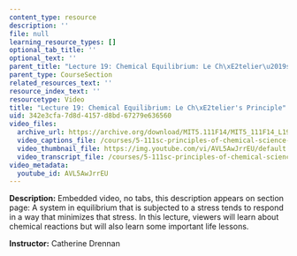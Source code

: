 ```yaml
---
content_type: resource
description: ''
file: null
learning_resource_types: []
optional_tab_title: ''
optional_text: ''
parent_title: "Lecture 19: Chemical Equilibrium: Le Ch\xE2telier\u2019s Principle"
parent_type: CourseSection
related_resources_text: ''
resource_index_text: ''
resourcetype: Video
title: "Lecture 19: Chemical Equilibrium: Le Ch\xE2telier's Principle"
uid: 342e3cfa-7d8d-4157-d8bd-67279e636560
video_files:
  archive_url: https://archive.org/download/MIT5.111F14/MIT5_111F14_L19_300k.mp4
  video_captions_file: /courses/5-111sc-principles-of-chemical-science-fall-2014/f2d48eccbbf25772948e6681b50f3b34_AVL5AwJrrEU.vtt
  video_thumbnail_file: https://img.youtube.com/vi/AVL5AwJrrEU/default.jpg
  video_transcript_file: /courses/5-111sc-principles-of-chemical-science-fall-2014/c94f44a29a7a952b86fe8fac40e8f708_AVL5AwJrrEU.pdf
video_metadata:
  youtube_id: AVL5AwJrrEU
---
```


**Description:** Embedded video, no tabs, this description appears on section page: A system in equilibrium that is subjected to a stress tends to respond in a way that minimizes that stress. In this lecture, viewers will learn about chemical reactions but will also learn some important life lessons.

**Instructor:** Catherine Drennan